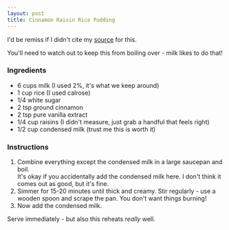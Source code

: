 ```yaml
---
layout: post
title: Cinnamon Raisin Rice Pudding
---
```


[source]: https://cafedelites.com/easy-cinnamon-raisin-rice-pudding/

I'd be remiss if I didn't cite my [source][] for this. 

You'll need to watch out to keep this from boiling over - milk likes to do that!

### Ingredients

* 6 cups milk (I used 2%, it's what we keep around)
* 1 cup rice (I used calrose)
* 1/4 white sugar
* 2 tsp ground cinnamon
* 2 tsp pure vanilla extract 
* 1/4 cup raisins (I didn't measure, just grab a handful that feels right)
* 1/2 cup condensed milk (trust me this is worth it)

### Instructions

1. Combine everything except the condensed milk in a large saucepan and boil.    
   It's okay if you accidentally add the condensed milk here. I don't think it comes out as good, but it's fine.
2. Simmer for 15-20 minutes until thick and creamy. Stir regularly - use a wooden spoon and
scrape the pan. You don't want things burning!
3. Now add the condensed milk.

Serve immediately - but also this reheats *really* well.
